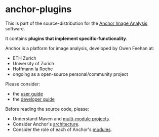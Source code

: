 # anchor-plugins

This is part of the source-distribution for the [Anchor Image Analysis](http://www.anchoranalysis.org) software.

It contains **plugins that implement specific-functionality**.

Anchor is a platform for image analysis, developed by Owen Feehan at:

* ETH Zurich
* University of Zurich
* Hoffmann la Roche
* ongoing as a open-source personal/community project

Please consider:

* the [user guide](https://www.anchoranalysis.org/user_guide.html)
* the [developer guide](https://www.anchoranalysis.org/developer_guide.html)

Before reading the source code, please:

* Understand Maven and [multi-module projects](https://www.anchoranalysis.org/developer_guide_building_anchor.html).
* Consider Anchor's [architecture](https://www.anchoranalysis.org/developer_guide_architecture_overview.html).
* Consider the role of each of Anchor's [modules](https://www.anchoranalysis.org/developer_guide_architecture_modules.html).